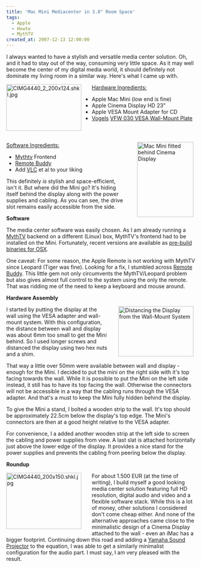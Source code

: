 ```yaml
---
title: 'Mac Mini Mediacenter in 3.8" Room Space'
tags:
  - Apple
  - Howto
  - MythTV
created_at: 2007-12-13 12:00:00
---
```


I always wanted to have a stylish and versatile media center solution. Oh, and it had to stay out of the way, consuming very little space. As it may well become the center of my digital media world, it should definitely not dominate my living room in a similar way. Here's what I came up with.

<img width="200" height="124" border="0" align="left" alt="CIMG4440_2_200x124.shkl.jpg" style="padding-right: 25px; padding-bottom: 30px" src="/2007/12/13/mac-mini-mediacenter-in-38-room-space/CIMG4440_2_200x124.shkl.jpg" />
<div><u>Hardware Ingredients:</u>
<ul>
	<li>Apple Mac Mini (low end is fine)</li>
	<li>Apple Cinema Display HD 23"</li>
	<li>Apple VESA Mount Adapter for CD</li>
	<li><a href="http://vogels.com">Vogels</a> <a href="http://vogels.com/detail.asp?ISSAID=255&ParentID=31&ChildID=80&PlineId=0">VFW 030 VESA Wall-Mount Plate</a></li>
</ul>
</div>
<div style="clear: left"><img width="150" height="200" border="0" align="right" alt="Mac Mini fitted behind Cinema Display" style="padding-left: 25px; padding-right: 5px; padding-bottom: 10px" src="/2007/12/13/mac-mini-mediacenter-in-38-room-space/CIMG4441_150x200.shkl.jpg" /> <u>Software Ingredients:</u>
<ul>
	<li><a href="http://www.mythtv.org/">Mythtv</a> Frontend</li>
	<li><a href="http://www.iospirit.com/remotebuddy/">Remote Buddy</a></li>
	<li>Add <a href="http://www.videolan.org/vlc/download-macosx.html">VLC</a> et al to your liking</li>
</ul>
This definitely <em>is</em> stylish and space-efficient, isn't it. But where did the Mini go? It's hiding itself behind the display along with the power supplies and cabling. As you can see, the drive slot remains easily accessible from the side.

<strong>Software</strong>

The media center software was easily chosen. As I am already running a <a href="http://www.mythtv.org/">MythTV</a> backend on a different (Linux) box, MythTV's frontend had to be installed on the Mini. Fortunately, recent versions are available as <a href="http://padilla.net/mythtv-osx">pre-build binaries for OSX</a>.

One caveat: For some reason, the Apple Remote is not working with MythTV since Leopard (Tiger was fine). Looking for a fix, I stumbled across <a href="http://www.iospirit.com/remotebuddy/">Remote Buddy</a>. This little gem not only circumvents the MythTV/Leopard problem but also gives almost full control to the system using the only the remote. That was ridding me of the need to keep a keyboard and mouse around.</div>

<strong>Hardware Assembly</strong>

<img width="200" height="134" border="0" align="right" alt="Distancing the Display from the Wall-Mount System" style="padding-left: 25px; padding-right: 5px; padding-bottom: 10px" src="/2007/12/13/mac-mini-mediacenter-in-38-room-space/CIMG4444_200x134.shkl.jpg" />I started by putting the display at the wall using the VESA adapter and wall-mount system. With this configuration, the distance between wall and display was about 6mm too small to get the Mini behind. So I used longer screws and distanced the display using two hex nuts and a shim.

That way a little over 50mm were available between wall and display - enough for the Mini. I decided to put the mini on the right side with it's top facing towards the wall. While it is possible to put the Mini on the left side instead, it still has to have its top facing the wall. Otherwise the connectors will not be accessible in a way that the cabling runs through the VESA adapter. And that's a must to keep the Mini fully hidden behind the display.

To give the Mini a stand, I bolted a wooden strip to the wall. It's top should be approximately 22.5cm below the display's top edge. The Mini's connectors are then at a good height relative to the VESA adapter.

For convenience, I a added another wooden strip at the left side to screen the cabling and power supplies from view. A last slat is attached horizontally just above the lower edge of the display. It provides a nice stand for the power supplies and prevents the cabling from peering below the display.

<strong>Roundup</strong>

<img width="200" height="150" border="0" align="left" alt="CIMG4440_200x150.shkl.jpg" style="padding-right: 25px; padding-bottom: 6px" src="http://inside.glnetworks.de/wp-content/uploads/2007/12//CIMG4440_200x150.shkl.jpg" />For about 1.500 EUR (at the time of writing), I build myself a good looking media center solution featuring full HD resolution, digital audio and video and a flexible software stack. While this is a lot of money, other solutions I considered don't come cheap either. And none of the alternative approaches came close to the minimalistic design of a Cinema Display attached to the wall - even an iMac has a bigger footprint. Continuing down this road and adding a <a href="http://www.yamaha-hifi.com/">Yamaha Sound Projector</a> to the equation, I was able to get a similarly minimalist configuration for the audio part. I must say, I am very pleased with the result.

